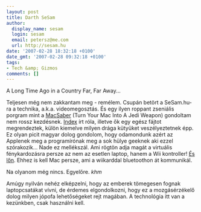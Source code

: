 ```yaml
---
layout: post
title: Darth SeSam
author:
  display_name: sesam
  login: sesam
  email: petersz@me.com
  url: http://sesam.hu
date: '2007-02-28 18:32:18 +0100'
date_gmt: '2007-02-28 09:32:18 +0100'
tags:
- Tech &amp; Gizmos
comments: []
---
```


A Long Time Ago in a Country Far, Far Away...  


Teljesen még nem zakkantam meg - remélem. Csupán betört a SeSam.hu-ra a technika, a.k.a. videomegosztás. És egy ilyen roppant zseniális porgram mint a [MacSaber](http://isnoop.net/blog/2006/05/20/macsaber-turn-your-mac-into-a-jedi-weapon) (Turn Your Mac Into A Jedi Weapon) gondoltam nem rossz kezdésnek. [Index](http://index.hu/tech/hardver/macsaber0220) írt róla, illetve ők egy egész fájtot megrendeztek, külön kiemelve milyen drága kütyüket veszélyeztetnek épp. Ez olyan picit magyar dolog gondolom, hogy odamondunk azért az Applenek meg a programírónak meg a sok hülye geeknek aki ezzel szórakozik... Nade ez mellékszál. Ami rögtön adja magát a virtuális fénykardozásra persze az nem az esetlen laptop, hanem a Wii kontroller! [És lőn](http://isnoop.net/blog/2006/12/07/wiisaber-a-wii-mac-and-lightsaber-sandwich). Ehhez is kell Mac persze, ami a wiikarddal bluetoothon át kommunikál.

Na olyanom még nincs. Egyelőre. *khm*

Amúgy nyilván nehéz elképzelni, hogy az emberek tömegesen fognak laptopcsatákat vívni, de érdemes elgondolkozni, hogy ez a mozgásérzékelő dolog milyen jópofa lehetőségeket rejt magában. A technológia itt van a kezünkben, csak használni kell.
